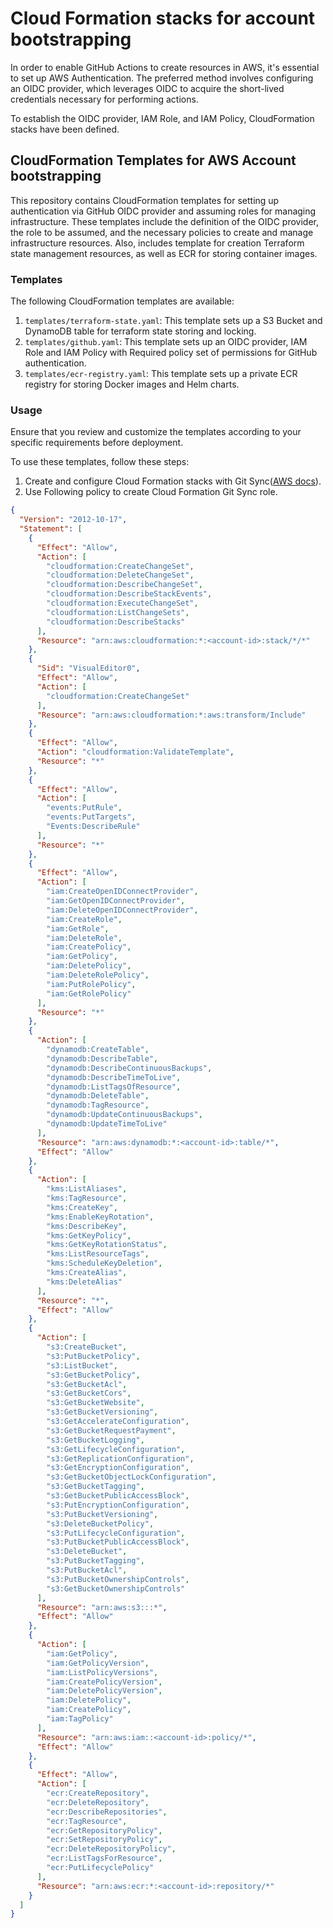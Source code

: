# Cloud Formation stacks for account bootstrapping <!-- {docsify-ignore} -->

In order to enable GitHub Actions to create resources in AWS, it's essential to set up AWS Authentication. The preferred method involves configuring an OIDC provider, which leverages OIDC to acquire the short-lived credentials necessary for performing actions.

To establish the OIDC provider, IAM Role, and IAM Policy, CloudFormation stacks have been defined.

## CloudFormation Templates for AWS Account bootstrapping

This repository contains CloudFormation templates for setting up authentication via GitHub OIDC provider and assuming roles for managing infrastructure.
These templates include the definition of the OIDC provider, the role to be assumed, and the necessary policies to create and manage infrastructure resources.
Also, includes template for creation Terraform state management resources, as well as ECR for storing container images. 

### Templates

The following CloudFormation templates are available:

1. `templates/terraform-state.yaml`: This template sets up a S3 Bucket and DynamoDB table for terraform state storing and locking.
2. `templates/github.yaml`: This template sets up an OIDC provider, IAM Role and IAM Policy with Required policy set of permissions for GitHub authentication.
3. `templates/ecr-registry.yaml`: This template sets up a private ECR registry for storing Docker images and Helm charts.

### Usage

Ensure that you review and customize the templates according to your specific requirements before deployment.

To use these templates, follow these steps:

1. Create and configure Cloud Formation stacks with Git Sync([AWS docs](https://docs.aws.amazon.com/AWSCloudFormation/latest/UserGuide/git-sync.html)). 
2. Use Following policy to create Cloud Formation Git Sync role.

```json
{
  "Version": "2012-10-17",
  "Statement": [
    {
      "Effect": "Allow",
      "Action": [
        "cloudformation:CreateChangeSet",
        "cloudformation:DeleteChangeSet",
        "cloudformation:DescribeChangeSet",
        "cloudformation:DescribeStackEvents",
        "cloudformation:ExecuteChangeSet",
        "cloudformation:ListChangeSets",
        "cloudformation:DescribeStacks"
      ],
      "Resource": "arn:aws:cloudformation:*:<account-id>:stack/*/*"
    },
    {
      "Sid": "VisualEditor0",
      "Effect": "Allow",
      "Action": [
        "cloudformation:CreateChangeSet"
      ],
      "Resource": "arn:aws:cloudformation:*:aws:transform/Include"
    },
    {
      "Effect": "Allow",
      "Action": "cloudformation:ValidateTemplate",
      "Resource": "*"
    },
    {
      "Effect": "Allow",
      "Action": [
        "events:PutRule",
        "events:PutTargets",
        "Events:DescribeRule"
      ],
      "Resource": "*"
    },
    {
      "Effect": "Allow",
      "Action": [
        "iam:CreateOpenIDConnectProvider",
        "iam:GetOpenIDConnectProvider",
        "iam:DeleteOpenIDConnectProvider",
        "iam:CreateRole",
        "iam:GetRole",
        "iam:DeleteRole",
        "iam:CreatePolicy",
        "iam:GetPolicy",
        "iam:DeletePolicy",
        "iam:DeleteRolePolicy",
        "iam:PutRolePolicy",
        "iam:GetRolePolicy"
      ],
      "Resource": "*"
    },
    {
      "Action": [
        "dynamodb:CreateTable",
        "dynamodb:DescribeTable",
        "dynamodb:DescribeContinuousBackups",
        "dynamodb:DescribeTimeToLive",
        "dynamodb:ListTagsOfResource",
        "dynamodb:DeleteTable",
        "dynamodb:TagResource",
        "dynamodb:UpdateContinuousBackups",
        "dynamodb:UpdateTimeToLive"
      ],
      "Resource": "arn:aws:dynamodb:*:<account-id>:table/*",
      "Effect": "Allow"
    },
    {
      "Action": [
        "kms:ListAliases",
        "kms:TagResource",
        "kms:CreateKey",
        "kms:EnableKeyRotation",
        "kms:DescribeKey",
        "kms:GetKeyPolicy",
        "kms:GetKeyRotationStatus",
        "kms:ListResourceTags",
        "kms:ScheduleKeyDeletion",
        "kms:CreateAlias",
        "kms:DeleteAlias"
      ],
      "Resource": "*",
      "Effect": "Allow"
    },
    {
      "Action": [
        "s3:CreateBucket",
        "s3:PutBucketPolicy",
        "s3:ListBucket",
        "s3:GetBucketPolicy",
        "s3:GetBucketAcl",
        "s3:GetBucketCors",
        "s3:GetBucketWebsite",
        "s3:GetBucketVersioning",
        "s3:GetAccelerateConfiguration",
        "s3:GetBucketRequestPayment",
        "s3:GetBucketLogging",
        "s3:GetLifecycleConfiguration",
        "s3:GetReplicationConfiguration",
        "s3:GetEncryptionConfiguration",
        "s3:GetBucketObjectLockConfiguration",
        "s3:GetBucketTagging",
        "s3:GetBucketPublicAccessBlock",
        "s3:PutEncryptionConfiguration",
        "s3:PutBucketVersioning",
        "s3:DeleteBucketPolicy",
        "s3:PutLifecycleConfiguration",
        "s3:PutBucketPublicAccessBlock",
        "s3:DeleteBucket",
        "s3:PutBucketTagging",
        "s3:PutBucketAcl",
        "s3:PutBucketOwnershipControls",
        "s3:GetBucketOwnershipControls"
      ],
      "Resource": "arn:aws:s3:::*",
      "Effect": "Allow"
    },
    {
      "Action": [
        "iam:GetPolicy",
        "iam:GetPolicyVersion",
        "iam:ListPolicyVersions",
        "iam:CreatePolicyVersion",
        "iam:DeletePolicyVersion",
        "iam:DeletePolicy",
        "iam:CreatePolicy",
        "iam:TagPolicy"
      ],
      "Resource": "arn:aws:iam::<account-id>:policy/*",
      "Effect": "Allow"
    },
    {
      "Effect": "Allow",
      "Action": [
        "ecr:CreateRepository",
        "ecr:DeleteRepository",
        "ecr:DescribeRepositories",
        "ecr:TagResource",
        "ecr:GetRepositoryPolicy",
        "ecr:SetRepositoryPolicy",
        "ecr:DeleteRepositoryPolicy",
        "ecr:ListTagsForResource",
        "ecr:PutLifecyclePolicy"
      ],
      "Resource": "arn:aws:ecr:*:<account-id>:repository/*"
    }
  ]
}
```
